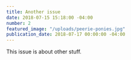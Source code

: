 ```yaml
---
title: Another issue
date: 2018-07-15 15:18:00 -04:00
number: 2
featured_image: "/uploads/peerie-ponies.jpg"
publication_date: 2018-07-17 00:00:00 -04:00
---
```


This issue is about other stuff.
